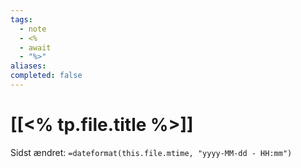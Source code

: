 ```yaml
---
tags:
  - note
  - <%
  - await
  - "%>"
aliases: 
completed: false
---
```

# [[<% tp.file.title %>]]
Sidst ændret: `=dateformat(this.file.mtime, "yyyy-MM-dd - HH:mm")`


